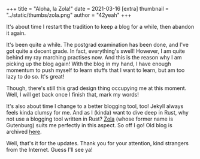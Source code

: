 +++
title = "Aloha, la Zola!"
date = 2021-03-16
[extra]
thumbnail = "../static/thumbs/zola.png"
author = "42yeah"
+++

It's about time I restart the tradition to keep a blog for a while, then abandon it again.

<!-- more -->

It's been quite a while. The postgrad examination has been done, and I've got quite a decent grade. In fact, everything's swell! However, I am quite behind my ray marching practises now. And this is the reason why I am picking up the blog again! With the blog in my hand, I have enough momentum to push myself to learn stuffs that I want to learn, but am too lazy to do so. It's great!

Though, there's still this grad design thing occupying me at this moment. Well, I will get back once I finish that, mark my words!

It's also about time I change to a better blogging tool, too! Jekyll always feels kinda clumsy for me. And as I (kinda) want to dive deep in Rust, why not use a blogging tool written in Rust? [Zola](https://www.getzola.org/) (whose former name is Gutenburg) suits me perfectly in this aspect. So off I go! Old blog is archived [here](https://github.com/42yeah/EoS).

Well, that's it for the updates. Thank you for your attention, kind strangers from the Internet. Guess I'll see ya!
